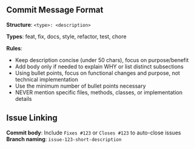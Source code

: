 ## Commit Message Format

**Structure**: `<type>: <description>`

**Types**: feat, fix, docs, style, refactor, test, chore

**Rules**:

- Keep description concise (under 50 chars), focus on purpose/benefit
- Add body only if needed to explain WHY or list distinct subsections
- Using bullet points, focus on functional changes and purpose, not technical implementation
- Use the minimum number of bullet points necessary
- NEVER mention specific files, methods, classes, or implementation details

## Issue Linking

**Commit body**: Include `Fixes #123` or `Closes #123` to auto-close issues
**Branch naming**: `issue-123-short-description`
